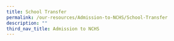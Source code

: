 ```yaml
---
title: School Transfer
permalink: /our-resources/Admission-to-NCHS/School-Transfer
description: ""
third_nav_title: Admission to NCHS
---
```

